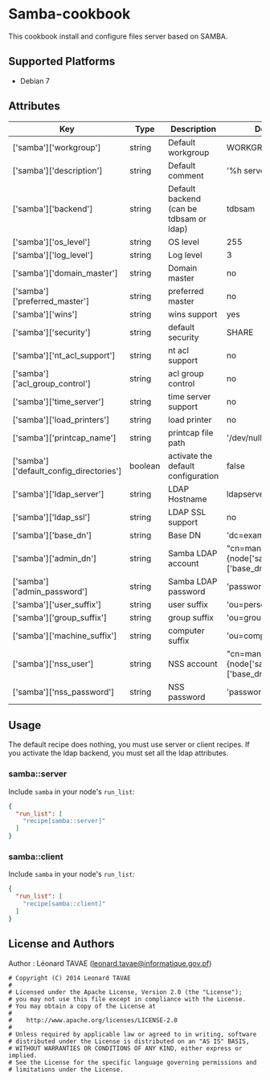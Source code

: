 # Samba-cookbook

This cookbook install and configure files server based on SAMBA.

## Supported Platforms

* Debian 7

## Attributes

| Key | Type |  Description | Default |
| -------- | -------- | -------- | -------- |
| ['samba']['workgroup'] | string | Default workgroup | WORKGROUP |
| ['samba']['description'] | string | Default comment | '%h server' |
| ['samba']['backend'] | string | Default backend (can be tdbsam or ldap) | tdbsam |
| ['samba']['os_level'] | string | OS level | 255 |
| ['samba']['log_level'] | string | Log level | 3 |
| ['samba']['domain_master'] | string | Domain master | no |
| ['samba']['preferred_master'] | string | preferred master | no |
| ['samba']['wins'] | string | wins support | yes |
| ['samba']['security'] | string | default security | SHARE |
| ['samba']['nt_acl_support'] | string | nt acl support | no |
| ['samba']['acl_group_control'] | string | acl group control | no |
| ['samba']['time_server'] | string | time server support | no |
| ['samba']['load_printers'] | string | load printer | no |
| ['samba']['printcap_name'] | string | printcap file path | '/dev/null' |
| ['samba']['default_config_directories'] | boolean | activate the default configuration | false |
| ['samba']['ldap_server'] | string | LDAP Hostname | ldapserver |
| ['samba']['ldap_ssl'] | string | LDAP SSL support | no |
| ['samba']['base_dn'] | string | Base DN | 'dc=example,dc=com' |
| ['samba']['admin_dn'] | string | Samba LDAP account | "cn=manager,#{node['samba']['base_dn']}" |
| ['samba']['admin_password'] | string | Samba LDAP password | 'password' |
| ['samba']['user_suffix'] | string | user suffix | 'ou=person' |
| ['samba']['group_suffix'] | string | group suffix | 'ou=group' |
| ['samba']['machine_suffix'] | string | computer suffix | 'ou=computer' |
| ['samba']['nss_user'] | string | NSS account | "cn=manager,#{node['samba']['base_dn']}" |
| ['samba']['nss_password'] | string | NSS password | 'password' |

## Usage

The default recipe does nothing, you must use server or client recipes. If you activate the ldap backend, you must set all the ldap attributes.

### samba::server

Include `samba` in your node's `run_list`:

```json
{
  "run_list": [
    "recipe[samba::server]"
  ]
}
```

### samba::client

Include `samba` in your node's `run_list`:

```json
{
  "run_list": [
    "recipe[samba::client]"
  ]
}
```

## License and Authors

Author : Léonard TAVAE (<leonard.tavae@informatique.gov.pf>)

```text
# Copyright (C) 2014 Leonard TAVAE
#
# Licensed under the Apache License, Version 2.0 (the "License");
# you may not use this file except in compliance with the License.
# You may obtain a copy of the License at
#
#    http://www.apache.org/licenses/LICENSE-2.0
#
# Unless required by applicable law or agreed to in writing, software
# distributed under the License is distributed on an "AS IS" BASIS,
# WITHOUT WARRANTIES OR CONDITIONS OF ANY KIND, either express or implied.
# See the License for the specific language governing permissions and
# limitations under the License.
```